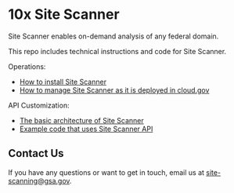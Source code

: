 # 10x Site Scanner 

Site Scanner enables on-demand analysis of any federal domain.

This repo includes technical instructions and code for Site Scanner.

Operations:
* [How to install Site Scanner](https://github.com/18F/site-scanning/blob/master/docs/INSTALL.md)
* [How to manage Site Scanner as it is deployed in cloud.gov](https://github.com/18F/site-scanning/blob/master/docs/DevOps.md)

API Customization:
* [The basic architecture of Site Scanner](https://github.com/18F/site-scanning/blob/master/docs/Architecture.md)
* [Example code that uses Site Scanner API](https://github.com/18F/site-scanning/tree/master/tools)

## Contact Us

If you have any questions or want to get in touch, email us at site-scanning@gsa.gov.  
